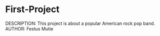 # First-Project
DESCRIPTION:
This project is about a popular American rock pop band.
AUTHOR:
Festus Mutie
